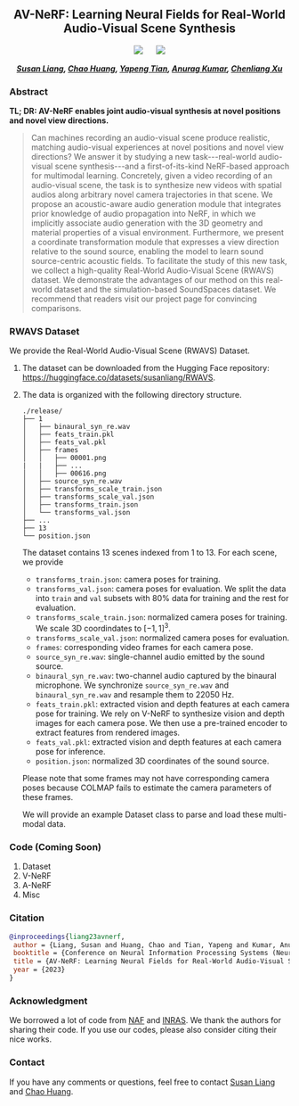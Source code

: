 <div align="center">

<h2>AV-NeRF: Learning Neural Fields for Real-World Audio-Visual Scene Synthesis</h2>

 <a href='https://arxiv.org/abs/2302.02088'><img src='https://img.shields.io/badge/ArXiv-2303.02088-red'></a> &nbsp;&nbsp;&nbsp;&nbsp;&nbsp;<a href='https://liangsusan-git.github.io/project/avnerf/'><img src='https://img.shields.io/badge/Project-Page-Green'></a>


_**[Susan Liang](https://liangsusan-git.github.io/), [Chao Huang](https://wikichao.github.io/), [Yapeng Tian](https://www.yapengtian.com/), [Anurag Kumar](https://anuragkr90.github.io/), [Chenliang Xu](https://www.cs.rochester.edu/~cxu22/)**_

</div>

### Abstract

<b>TL; DR: AV-NeRF enables joint audio-visual synthesis at novel positions and novel view directions.</b>

> Can machines recording an audio-visual scene produce realistic, matching audio-visual experiences at novel positions and novel view directions? We answer it by studying a new task---real-world audio-visual scene synthesis---and a first-of-its-kind NeRF-based approach for multimodal learning. Concretely, given a video recording of an audio-visual scene, the task is to synthesize new videos with spatial audios along arbitrary novel camera trajectories in that scene. We propose an acoustic-aware audio generation module that integrates prior knowledge of audio propagation into NeRF, in which we implicitly associate audio generation with the 3D geometry and material properties of a visual environment. Furthermore, we present a coordinate transformation module that expresses a view direction relative to the sound source, enabling the model to learn sound source-centric acoustic fields. To facilitate the study of this new task, we collect a high-quality Real-World Audio-Visual Scene (RWAVS) dataset. We demonstrate the advantages of our method on this real-world dataset and the simulation-based SoundSpaces dataset. We recommend that readers visit our project page for convincing comparisons.

### RWAVS Dataset
We provide the Real-World Audio-Visual Scene (RWAVS) Dataset.

1. The dataset can be downloaded from the Hugging Face repository: https://huggingface.co/datasets/susanliang/RWAVS.

2. The data is organized with the following directory structure.
    ```
    ./release/
    ├── 1
    │   ├── binaural_syn_re.wav
    │   ├── feats_train.pkl
    │   ├── feats_val.pkl
    │   ├── frames
    │   │   ├── 00001.png
    |   |   ├── ...
    │   │   ├── 00616.png
    │   ├── source_syn_re.wav
    │   ├── transforms_scale_train.json
    │   ├── transforms_scale_val.json
    │   ├── transforms_train.json
    │   └── transforms_val.json
    ├── ...
    ├── 13
    └── position.json
    ```

    The dataset contains 13 scenes indexed from 1 to 13. For each scene, we provide
    * `transforms_train.json`: camera poses for training.
    * `transforms_val.json`: camera poses for evaluation. We split the data into `train` and `val` subsets with 80% data for training and the rest for evaluation.
    * `transforms_scale_train.json`: normalized camera poses for training. We scale 3D coordindates to $[-1, 1]^3$.
    * `transforms_scale_val.json`: normalized camera poses for evaluation.
    * `frames`: corresponding video frames for each camera pose.
    * `source_syn_re.wav`: single-channel audio emitted by the sound source.
    * `binaural_syn_re.wav`: two-channel audio captured by the binaural microphone. We synchronize `source_syn_re.wav` and `binaural_syn_re.wav` and resample them to $22050$ Hz.
    * `feats_train.pkl`: extracted vision and depth features at each camera pose for training. We rely on V-NeRF to synthesize vision and depth images for each camera pose. We then use a pre-trained encoder to extract features from rendered images.
    * `feats_val.pkl`: extracted vision and depth features at each camera pose for inference.
    * `position.json`: normalized 3D coordinates of the sound source.

    Please note that some frames may not have corresponding camera poses because COLMAP fails to estimate the camera parameters of these frames.

    We will provide an example Dataset class to parse and load these multi-modal data.

### Code (Coming Soon)
1. Dataset
2. V-NeRF
3. A-NeRF
4. Misc

### Citation
```bib
@inproceedings{liang23avnerf,
 author = {Liang, Susan and Huang, Chao and Tian, Yapeng and Kumar, Anurag and Xu, Chenliang},
 booktitle = {Conference on Neural Information Processing Systems (NeurIPS)},
 title = {AV-NeRF: Learning Neural Fields for Real-World Audio-Visual Scene Synthesis},
 year = {2023}
}
```

### Acknowledgment
We borrowed a lot of code from [NAF](https://proceedings.neurips.cc/paper_files/paper/2022/file/151f4dfc71f025ae387e2d7a4ea1639b-Paper-Conference.pdf) and [INRAS](https://proceedings.neurips.cc/paper_files/paper/2022/file/35d5ad984cc0ddd84c6f1c177a2066e5-Paper-Conference.pdf). We thank the authors for sharing their code. If you use our codes, please also consider citing their nice works.

### Contact
If you have any comments or questions, feel free to contact [Susan Liang](mailto:sliang22@ur.rochester.edu) and [Chao Huang](mailto:chuang65@ur.rochester.edu).
